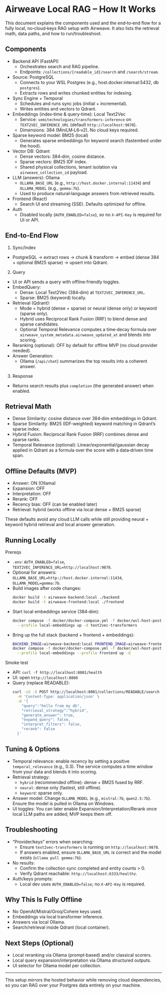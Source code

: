 # Airweave Local RAG – How It Works

This document explains the components used and the end‑to‑end flow for a fully local, no‑cloud‑keys RAG setup with Airweave. It also lists the retrieval math, data paths, and how to run/troubleshoot.

## Components

- Backend API (FastAPI)
  - Orchestrates search and RAG pipeline.
  - Endpoints: `/collections/{readable_id}/search` and `/search/stream`.
- Source: PostgreSQL
  - Connects to your WSL Postgres (e.g., host.docker.internal:5432, db `postgres`).
  - Extracts rows and writes chunked entities for indexing.
- Sync Engine + Temporal
  - Schedules and runs sync jobs (initial + incremental).
  - Writes entities and vectors to Qdrant.
- Embeddings (index‑time & query‑time): Local Text2Vec
  - Service: `semitechnologies/transformers-inference` on `TEXT2VEC_INFERENCE_URL` (default `http://localhost:9878`).
  - Dimensions: 384 (MiniLM‑L6‑v2). No cloud keys required.
- Sparse keyword model: BM25 (local)
  - Generates sparse embeddings for keyword search (fastembed under the hood).
- Vector DB: Qdrant
  - Dense vectors: 384‑dim, cosine distance.
  - Sparse vectors: BM25 IDF index.
  - Shared physical collections, tenant isolation via `airweave_collection_id` payload.
- LLM (answers): Ollama
  - `OLLAMA_BASE_URL` (e.g., `http://host.docker.internal:11434`) and `OLLAMA_MODEL` (e.g., `gemma:7b`).
  - Used to produce natural‑language answers from retrieved results.
- Frontend (React)
  - Search UI and streaming (SSE). Defaults optimized for offline.
- Auth
  - Disabled locally (`AUTH_ENABLED=false`), so no `X-API-Key` is required for UI or API.

## End‑to‑End Flow

1) Sync/Index
- PostgreSQL → extract rows → chunk & transform → embed (dense 384 + optional BM25 sparse) → upsert into Qdrant.

2) Query
- UI or API sends a query with offline‑friendly toggles.
- EmbedQuery:
  - Dense: Local Text2Vec (384‑dim) at `TEXT2VEC_INFERENCE_URL`.
  - Sparse: BM25 (keyword) locally.
- Retrieval (Qdrant):
  - Mode = hybrid (dense + sparse) or neural (dense only) or keyword (sparse only).
  - Hybrid uses Reciprocal Rank Fusion (RRF) to blend dense and sparse candidates.
  - Optional Temporal Relevance computes a time‑decay formula over `airweave_system_metadata.airweave_updated_at` and blends into scoring.
- Reranking (optional): OFF by default for offline MVP (no cloud provider needed).
- Answer Generation:
  - Ollama (`/api/chat`) summarizes the top results into a coherent answer.

3) Response
- Returns search results plus `completion` (the generated answer) when enabled.

## Retrieval Math

- Dense Similarity: cosine distance over 384‑dim embeddings in Qdrant.
- Sparse Similarity: BM25 (IDF‑weighted) keyword matching in Qdrant’s sparse index.
- Hybrid Fusion: Reciprocal Rank Fusion (RRF) combines dense and sparse ranks.
- Temporal Relevance (optional): Linear/exponential/gaussian decay applied in Qdrant as a formula over the score with a data‑driven time span.

## Offline Defaults (MVP)

- Answer: ON (Ollama)
- Expansion: OFF
- Interpretation: OFF
- Rerank: OFF
- Recency bias: OFF (can be enabled later)
- Retrieval: hybrid (works offline via local dense + BM25 sparse)

These defaults avoid any cloud LLM calls while still providing neural + keyword hybrid retrieval and local answer generation.

## Running Locally

Prereqs
- `.env`: `AUTH_ENABLED=false`, `TEXT2VEC_INFERENCE_URL=http://localhost:9878`.
- Optional for answers: `OLLAMA_BASE_URL=http://host.docker.internal:11434`, `OLLAMA_MODEL=gemma:7b`.
- Build images after code changes:
  ```bash
  docker build -t airweave-backend:local ./backend
  docker build -t airweave-frontend:local ./frontend
  ```
- Start local embeddings service (384‑dim):
  ```bash
  docker compose -f docker/docker-compose.yml -f docker/wsl-host-postgres.override.yml \
    --profile local-embeddings up -d text2vec-transformers
  ```
- Bring up the full stack (backend + frontend + embeddings):
  ```bash
  BACKEND_IMAGE=airweave-backend:local FRONTEND_IMAGE=airweave-frontend:local \
  docker compose -f docker/docker-compose.yml -f docker/wsl-host-postgres.override.yml \
    --profile local-embeddings --profile frontend up -d
  ```

Smoke test
- API: `curl -f http://localhost:8001/health`
- UI: open `http://localhost:8080`
- Query (replace READABLE):
  ```bash
  curl -sS -X POST http://localhost:8001/collections/READABLE/search \
    -H 'Content-Type: application/json' \
    -d '{
      "query":"hello from my db",
      "retrieval_strategy":"hybrid",
      "generate_answer": true,
      "expand_query": false,
      "interpret_filters": false,
      "rerank": false
    }'
  ```

## Tuning & Options

- Temporal relevance: enable recency by setting a positive `temporal_relevance` (e.g., 0.3). The service computes a time window from your data and blends it into scoring.
- Retrieval strategy:
  - `hybrid` (recommended offline): dense + BM25 fused by RRF.
  - `neural`: dense only (fastest, still offline).
  - `keyword`: sparse only.
- Answer model: Change `OLLAMA_MODEL` (e.g., `mistral:7b`, `qwen2.5:7b`). Ensure the model is pulled in Ollama on Windows.
- UI toggles: You can later enable Expansion/Interpretation/Rerank once local LLM paths are added; MVP keeps them off.

## Troubleshooting

- “Provider/keys” errors when searching:
  - Ensure `text2vec-transformers` is running on `http://localhost:9878`.
  - If answers enabled, ensure `OLLAMA_BASE_URL` is correct and the model exists (`ollama pull gemma:7b`).
- No results:
  - Confirm the collection sync completed and entity counts > 0.
  - Verify Qdrant reachable: `http://localhost:6333/healthz`.
- Auth/keys prompts:
  - Local dev uses `AUTH_ENABLED=false`; no `X-API-Key` is required.

## Why This Is Fully Offline

- No OpenAI/Mistral/Groq/Cohere keys used.
- Embeddings via local transformer inference.
- Answers via local Ollama.
- Search/retrieval inside Qdrant (local container).

## Next Steps (Optional)

- Local reranking via Ollama (prompt‑based) and/or classical scorers.
- Local query expansion/interpretation via Ollama structured outputs.
- UI selector for Ollama model per collection.

---
This setup mirrors the hosted behavior while removing cloud dependencies, so you can RAG over your Postgres data entirely on your machine.
